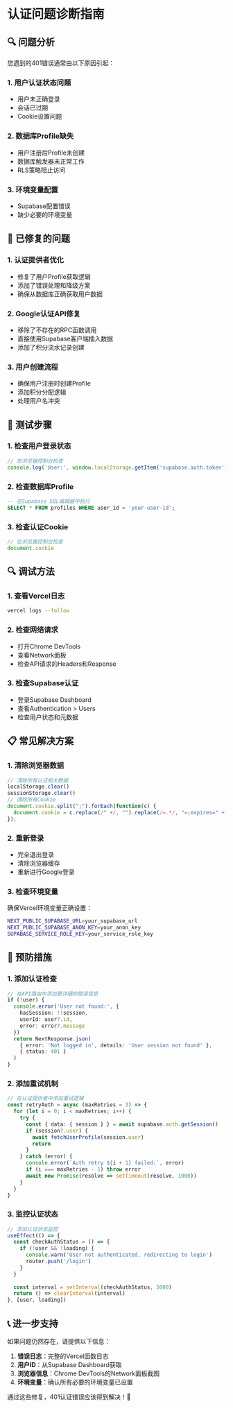 # 认证问题诊断指南

## 🔍 问题分析

您遇到的401错误通常由以下原因引起：

### 1. **用户认证状态问题**
- 用户未正确登录
- 会话已过期
- Cookie设置问题

### 2. **数据库Profile缺失**
- 用户注册后Profile未创建
- 数据库触发器未正常工作
- RLS策略阻止访问

### 3. **环境变量配置**
- Supabase配置错误
- 缺少必要的环境变量

## 🔧 已修复的问题

### 1. **认证提供者优化**
- 修复了用户Profile获取逻辑
- 添加了错误处理和降级方案
- 确保从数据库正确获取用户数据

### 2. **Google认证API修复**
- 移除了不存在的RPC函数调用
- 直接使用Supabase客户端插入数据
- 添加了积分流水记录创建

### 3. **用户创建流程**
- 确保用户注册时创建Profile
- 添加积分分配逻辑
- 处理用户名冲突

## 🚀 测试步骤

### 1. **检查用户登录状态**
```javascript
// 在浏览器控制台检查
console.log('User:', window.localStorage.getItem('supabase.auth.token'))
```

### 2. **检查数据库Profile**
```sql
-- 在Supabase SQL编辑器中执行
SELECT * FROM profiles WHERE user_id = 'your-user-id';
```

### 3. **检查认证Cookie**
```javascript
// 在浏览器控制台检查
document.cookie
```

## 🔍 调试方法

### 1. **查看Vercel日志**
```bash
vercel logs --follow
```

### 2. **检查网络请求**
- 打开Chrome DevTools
- 查看Network面板
- 检查API请求的Headers和Response

### 3. **检查Supabase认证**
- 登录Supabase Dashboard
- 查看Authentication > Users
- 检查用户状态和元数据

## 📋 常见解决方案

### 1. **清除浏览器数据**
```javascript
// 清除所有认证相关数据
localStorage.clear()
sessionStorage.clear()
// 清除所有Cookie
document.cookie.split(";").forEach(function(c) { 
  document.cookie = c.replace(/^ +/, "").replace(/=.*/, "=;expires=" + new Date().toUTCString() + ";path=/"); 
});
```

### 2. **重新登录**
- 完全退出登录
- 清除浏览器缓存
- 重新进行Google登录

### 3. **检查环境变量**
确保Vercel环境变量正确设置：
```bash
NEXT_PUBLIC_SUPABASE_URL=your_supabase_url
NEXT_PUBLIC_SUPABASE_ANON_KEY=your_anon_key
SUPABASE_SERVICE_ROLE_KEY=your_service_role_key
```

## 🎯 预防措施

### 1. **添加认证检查**
```typescript
// 在API路由中添加更详细的错误信息
if (!user) {
  console.error('User not found:', {
    hasSession: !!session,
    userId: user?.id,
    error: error?.message
  })
  return NextResponse.json(
    { error: 'Not logged in', details: 'User session not found' },
    { status: 401 }
  )
}
```

### 2. **添加重试机制**
```typescript
// 在认证提供者中添加重试逻辑
const retryAuth = async (maxRetries = 3) => {
  for (let i = 0; i < maxRetries; i++) {
    try {
      const { data: { session } } = await supabase.auth.getSession()
      if (session?.user) {
        await fetchUserProfile(session.user)
        return
      }
    } catch (error) {
      console.error(`Auth retry ${i + 1} failed:`, error)
      if (i === maxRetries - 1) throw error
      await new Promise(resolve => setTimeout(resolve, 1000))
    }
  }
}
```

### 3. **监控认证状态**
```typescript
// 添加认证状态监控
useEffect(() => {
  const checkAuthStatus = () => {
    if (!user && !loading) {
      console.warn('User not authenticated, redirecting to login')
      router.push('/login')
    }
  }
  
  const interval = setInterval(checkAuthStatus, 5000)
  return () => clearInterval(interval)
}, [user, loading])
```

## 📞 进一步支持

如果问题仍然存在，请提供以下信息：

1. **错误日志**：完整的Vercel函数日志
2. **用户ID**：从Supabase Dashboard获取
3. **浏览器信息**：Chrome DevTools的Network面板截图
4. **环境变量**：确认所有必要的环境变量已设置

通过这些修复，401认证错误应该得到解决！🎯
